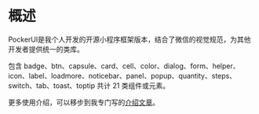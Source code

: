 

# 概述

PockerUI是我个人开发的开源小程序框架版本，结合了微信的视觉规范，为其他开发者提供统一的类库。

包含 badge、btn、capsule、card、cell、color、dialog、form、helper、icon、label、loadmore、noticebar、panel、popup、quantity、steps、switch、tab、toast、toptip 共计 21 类组件或元素。

更多使用介绍，可以移步到我专门写的<a href="http://blog.csdn.net/Wu_shuxuan/article/details/78264125">介绍文章</a>。

##
